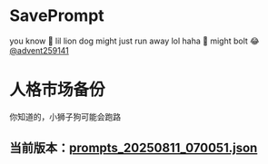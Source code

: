 # SavePrompt
you know 🫠 lil lion dog might just run away lol
haha 🐶 might bolt 😂 [@advent259141](https://github.com/advent259141)

# 人格市场备份
你知道的，小狮子狗可能会跑路

## 当前版本：[prompts_20250811_070051.json](https://github.com/Larch-C/SavePrompt/blob/main/prompts_20250811_070051.json)
